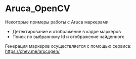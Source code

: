 # Aruca_OpenCV

Некоторые примеры работы с Aruca маркерами 


- Детектирование и отображение в кадре маркеров
- Поиск по выбранному Id и отображение найденного

Генерация маркеров осуществляется с помощью сервиса:
https://chev.me/arucogen/
